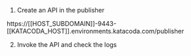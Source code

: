 1) Create an API in the publisher

https://[[HOST_SUBDOMAIN]]-9443-[[KATACODA_HOST]].environments.katacoda.com/publisher

2) Invoke the API and check the logs
